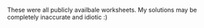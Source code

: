 These were all publicly availbale worksheets. My solutions may be completely inaccurate and idiotic :)
